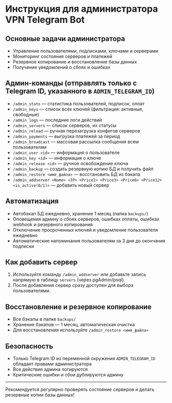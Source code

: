 # Инструкция для администратора VPN Telegram Bot

## Основные задачи администратора
- Управление пользователями, подписками, ключами и серверами
- Мониторинг состояния серверов и платежей
- Резервное копирование и восстановление базы данных
- Получение уведомлений о сбоях и ошибках

## Админ-команды (отправлять только с Telegram ID, указанного в `ADMIN_TELEGRAM_ID`)
- `/admin_stats` — статистика пользователей, подписок, оплат
- `/admin_keys` — список всех ключей (фильтрация: активные, свободные)
- `/admin_logs` — последние логи действий
- `/admin_servers` — список серверов, их статусы
- `/admin_reload` — ручная перезагрузка конфигов серверов
- `/admin_payments` — выгрузка платежей за период
- `/admin_broadcast` — массовая рассылка сообщения всем пользователям
- `/admin_user <id>` — информация о пользователе
- `/admin_key <id>` — информация о ключе
- `/admin_release <id>` — ручное освобождение ключа
- `/admin_backup` — создать резервную копию БД и получить файл
- `/admin_restore <имя_файла>` — восстановить БД из бэкапа
- `/admin_addserver <Name> <IP> <Price1> <Price3> <Price6> <Price12> <is_active(0/1)>` — добавить новый сервер

## Автоматизация
- Автобэкап БД ежедневно, хранение 1 месяц (папка `backups/`)
- Оповещения админу о сбоях серверов, ошибках оплаты, ошибках webhook и резервного копирования
- Отключение просроченных ключей и уведомление пользователя ежедневно
- Автоматические напоминания пользователям за 3 дня до окончания подписки

## Как добавить сервер
1. Используйте команду `/admin_addserver` или добавьте запись напрямую в таблицу `servers` (через pgAdmin/psql).
2. После добавления сервер сразу доступен для выбора пользователями.

## Восстановление и резервное копирование
- Все бэкапы в папке `backups/`
- Хранение бэкапов — 1 месяц, автоматическая очистка
- Для восстановления используйте `/admin_restore <имя_файла>`

## Безопасность
- Только Telegram ID из переменной окружения `ADMIN_TELEGRAM_ID` обладает правами администратора
- Все действия админа логируются
- Критические ошибки и сбои дублируются админу

---

Рекомендуется регулярно проверять состояние серверов и делать резервные копии базы данных!
